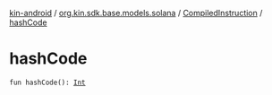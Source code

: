 [kin-android](../../index.md) / [org.kin.sdk.base.models.solana](../index.md) / [CompiledInstruction](index.md) / [hashCode](./hash-code.md)

# hashCode

`fun hashCode(): `[`Int`](https://kotlinlang.org/api/latest/jvm/stdlib/kotlin/-int/index.html)